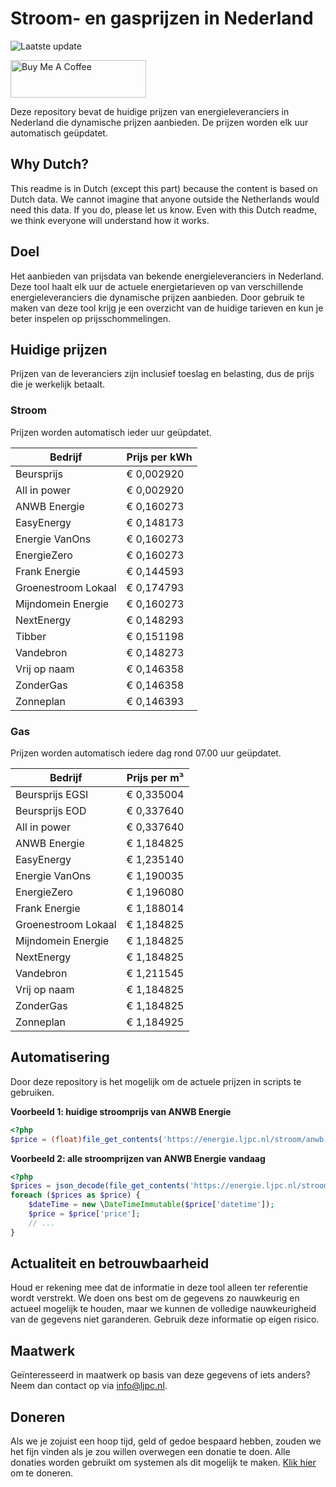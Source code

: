 # Stroom- en gasprijzen in Nederland

![Laatste update](https://img.shields.io/badge/laatste%20update-2025--04--15%2011%3A00%20CET-brightgreen)

<a href="https://www.buymeacoffee.com/Lars-" target="_blank"><img src="https://cdn.buymeacoffee.com/buttons/v2/default-orange.png" alt="Buy Me A Coffee" height="60" style="height: 60px !important;width: 217px !important;" ></a>

Deze repository bevat de huidige prijzen van energieleveranciers in Nederland die dynamische prijzen aanbieden. De prijzen worden elk uur automatisch geüpdatet.

## Why Dutch?

This readme is in Dutch (except this part) because the content is based on Dutch data. We cannot imagine that anyone outside the Netherlands would need this data. If you do, please let us know. Even with this Dutch readme, we think
everyone will understand how it works.

## Doel

Het aanbieden van prijsdata van bekende energieleveranciers in Nederland. Deze tool haalt elk uur de actuele energietarieven op van verschillende energieleveranciers die dynamische prijzen aanbieden. Door gebruik te maken van deze tool
krijg je een overzicht van de huidige tarieven en kun je beter inspelen op prijsschommelingen.

## Huidige prijzen

Prijzen van de leveranciers zijn inclusief toeslag en belasting, dus de prijs die je werkelijk betaalt.

### Stroom

Prijzen worden automatisch ieder uur geüpdatet.

 Bedrijf | Prijs per kWh 
---------|---------------
Beursprijs | € 0,002920
All in power | € 0,002920
ANWB Energie | € 0,160273
EasyEnergy | € 0,148173
Energie VanOns | € 0,160273
EnergieZero | € 0,160273
Frank Energie | € 0,144593
Groenestroom Lokaal | € 0,174793
Mijndomein Energie | € 0,160273
NextEnergy | € 0,148293
Tibber | € 0,151198
Vandebron | € 0,148273
Vrij op naam | € 0,146358
ZonderGas | € 0,146358
Zonneplan | € 0,146393


### Gas

Prijzen worden automatisch iedere dag rond 07.00 uur geüpdatet.

 Bedrijf | Prijs per m³ 
---------|--------------
Beursprijs EGSI | € 0,335004
Beursprijs EOD | € 0,337640
All in power | € 0,337640
ANWB Energie | € 1,184825
EasyEnergy | € 1,235140
Energie VanOns | € 1,190035
EnergieZero | € 1,196080
Frank Energie | € 1,188014
Groenestroom Lokaal | € 1,184825
Mijndomein Energie | € 1,184825
NextEnergy | € 1,184825
Vandebron | € 1,211545
Vrij op naam | € 1,184825
ZonderGas | € 1,184825
Zonneplan | € 1,184925


## Automatisering

Door deze repository is het mogelijk om de actuele prijzen in scripts te gebruiken.

**Voorbeeld 1: huidige stroomprijs van ANWB Energie**

```php
<?php
$price = (float)file_get_contents('https://energie.ljpc.nl/stroom/anwb-energie-nu.txt');

```

**Voorbeeld 2: alle stroomprijzen van ANWB Energie vandaag**

```php
<?php
$prices = json_decode(file_get_contents('https://energie.ljpc.nl/stroom/all-in-power-vandaag.json'),true);
foreach ($prices as $price) {
    $dateTime = new \DateTimeImmutable($price['datetime']);
    $price = $price['price'];
    // ...
}
```

## Actualiteit en betrouwbaarheid

Houd er rekening mee dat de informatie in deze tool alleen ter referentie wordt verstrekt. We doen ons best om de gegevens zo nauwkeurig en actueel mogelijk te houden, maar we kunnen de volledige nauwkeurigheid van de gegevens niet
garanderen. Gebruik deze informatie op eigen risico.

## Maatwerk

Geïnteresseerd in maatwerk op basis van deze gegevens of iets anders? Neem dan contact op
via [info@ljpc.nl](mailto:info@ljpc.nl?subject=Energie%20prijzen).

## Doneren

Als we je zojuist een hoop tijd, geld of gedoe bespaard hebben, zouden we het fijn vinden als je zou willen overwegen een
donatie te doen. Alle donaties worden gebruikt om systemen als dit mogelijk te
maken. [Klik hier](https://www.buymeacoffee.com/Lars-) om te doneren.
